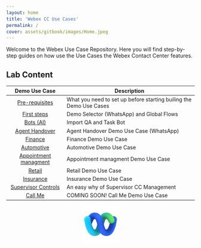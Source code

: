 ```yaml
---
layout: home
title: 'Webex CC Use Cases'
permalink: /
cover: assets/gitbook/images/Home.jpeg
---
```



Welcome to the Webex Use Case Repository. Here you will find step-by-step guides on how use the Use Cases the Webex Contact Center features.


## Lab Content

|                         Demo Use Case             | Description   | 
|:--------------------------------------------------:|---------------| 
|      [Pre-requisites](/_pages/Prereq.md/)    | What you need to set up before starting                                             builing the Demo Use Cases          |
|      [First steps](/_pages/Firststeps.md/)            | Demo Selector (WhatsApp) and Global Flows              |
|      [Bots (AI)](/_pages/Bots.md/)            | Import QA and Task Bot               |
|      [Agent Handover](/_pages/AgentHandover.md/) |        Agent Handover Demo Use Case (WhatsApp)       |  
|      [Finance](/_pages/Finance.md/)           | Finance Demo Use Case              |
|      [Automotive](/_pages/Automotive.md/)           | Automotive Demo Use Case              |
|      [Appointment managment](/_pages/Appointment.md/)|      Appointment managment Demo Use Case         |
|      [Retail](/_pages/Retail.md/)              |          Retail Demo Use Case     |
|      [Insurance](/_pages/Insurance.md/)        |       Insurance Demo Use Case        | 
|      [Supervisor Controls](/_pages/SupervisorControls.md/)  |        An easy why of Supervisor CC Management      |
|      [Call Me](/_pages/CallDeflect.md/)  |         COMING SOON! Call Me Demo Use Case      |


<center><img src="assets/gitbook/images/webex.png" width="100"></center>

